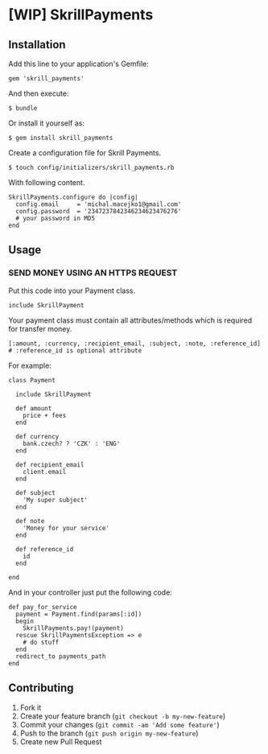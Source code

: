 # [WIP] SkrillPayments

## Installation

Add this line to your application's Gemfile:

    gem 'skrill_payments'

And then execute:

    $ bundle

Or install it yourself as:

    $ gem install skrill_payments

Create a configuration file for Skrill Payments.

    $ touch config/initializers/skrill_payments.rb

With following content.

    SkrillPayments.configure do |config|
      config.email     = 'michal.macejko1@gmail.com'
      config.password  = '2347237842346234623476276'
      # your password in MD5
    end

## Usage

  ### SEND MONEY USING AN HTTPS REQUEST

  Put this code into your Payment class.

    include SkrillPayment

  Your payment class must contain all attributes/methods which is required for transfer money.

    [:amount, :currency, :recipient_email, :subject, :note, :reference_id]
    # :reference_id is optional attribute

  For example:

    class Payment

      include SkrillPayment

      def amount
        price + fees
      end

      def currency
        bank.czech? ? 'CZK' : 'ENG'
      end

      def recipient_email
        client.email
      end

      def subject
        'My super subject'
      end

      def note
        'Money for your service'
      end

      def reference_id
        id
      end

    end

  And in your controller just put the following code:

    def pay_for_service
      payment = Payment.find(params[:id])
      begin
        SkrillPayments.pay!(payment)
      rescue SkrillPaymentsException => e
        # do stuff
      end
      redirect_to payments_path
    end

## Contributing

1. Fork it
2. Create your feature branch (`git checkout -b my-new-feature`)
3. Commit your changes (`git commit -am 'Add some feature'`)
4. Push to the branch (`git push origin my-new-feature`)
5. Create new Pull Request
